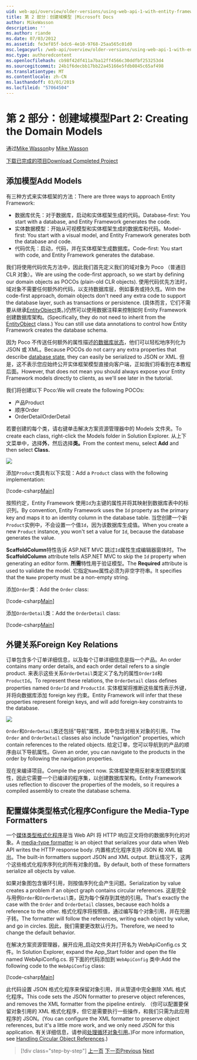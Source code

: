 ```yaml
---
uid: web-api/overview/older-versions/using-web-api-1-with-entity-framework-5/using-web-api-with-entity-framework-part-2
title: 第 2 部分：创建域模型 |Microsoft Docs
author: MikeWasson
description: ''
ms.author: riande
ms.date: 07/03/2012
ms.assetid: fe3ef85f-bdc6-4e10-9768-25aa565c01d0
msc.legacyurl: /web-api/overview/older-versions/using-web-api-1-with-entity-framework-5/using-web-api-with-entity-framework-part-2
msc.type: authoredcontent
ms.openlocfilehash: cb98f42df411a7ba12ff4566c30ddfbf253253d4
ms.sourcegitcommit: 24b1f6decbb17bb22a45166e5fdb0845c65af498
ms.translationtype: MT
ms.contentlocale: zh-CN
ms.lasthandoff: 03/01/2019
ms.locfileid: "57064504"
---
```

<a name="part-2-creating-the-domain-models"></a><span data-ttu-id="2ae31-102">第 2 部分：创建域模型</span><span class="sxs-lookup"><span data-stu-id="2ae31-102">Part 2: Creating the Domain Models</span></span>
====================
<span data-ttu-id="2ae31-103">通过[Mike Wasson](https://github.com/MikeWasson)</span><span class="sxs-lookup"><span data-stu-id="2ae31-103">by [Mike Wasson](https://github.com/MikeWasson)</span></span>

[<span data-ttu-id="2ae31-104">下载已完成的项目</span><span class="sxs-lookup"><span data-stu-id="2ae31-104">Download Completed Project</span></span>](http://code.msdn.microsoft.com/ASP-NET-Web-API-with-afa30545)

## <a name="add-models"></a><span data-ttu-id="2ae31-105">添加模型</span><span class="sxs-lookup"><span data-stu-id="2ae31-105">Add Models</span></span>

<span data-ttu-id="2ae31-106">有三种方式来实体框架的方法：</span><span class="sxs-lookup"><span data-stu-id="2ae31-106">There are three ways to approach Entity Framework:</span></span>

- <span data-ttu-id="2ae31-107">数据库优先：对于数据库，启动和实体框架生成的代码。</span><span class="sxs-lookup"><span data-stu-id="2ae31-107">Database-first: You start with a database, and Entity Framework generates the code.</span></span>
- <span data-ttu-id="2ae31-108">实体数据模型：开始从可视模型和实体框架生成的数据库和代码。</span><span class="sxs-lookup"><span data-stu-id="2ae31-108">Model-first: You start with a visual model, and Entity Framework generates both the database and code.</span></span>
- <span data-ttu-id="2ae31-109">代码优先：启动，代码，并在实体框架生成数据库。</span><span class="sxs-lookup"><span data-stu-id="2ae31-109">Code-first: You start with code, and Entity Framework generates the database.</span></span>

<span data-ttu-id="2ae31-110">我们将使用代码优先方法中，因此我们首先定义我们的域对象为 Poco （普通旧 CLR 对象）。</span><span class="sxs-lookup"><span data-stu-id="2ae31-110">We are using the code-first approach, so we start by defining our domain objects as POCOs (plain-old CLR objects).</span></span> <span data-ttu-id="2ae31-111">使用代码优先方法时，域对象不需要任何额外的代码，以支持数据库层，例如事务或持久性。</span><span class="sxs-lookup"><span data-stu-id="2ae31-111">With the code-first approach, domain objects don't need any extra code to support the database layer, such as transactions or persistence.</span></span> <span data-ttu-id="2ae31-112">(具体而言，它们不需要从继承[EntityObject](https://msdn.microsoft.com/library/system.data.objects.dataclasses.entityobject.aspx)类。)仍然可以使用数据注释来控制如何 Entity Framework 创建数据库架构。</span><span class="sxs-lookup"><span data-stu-id="2ae31-112">(Specifically, they do not need to inherit from the [EntityObject](https://msdn.microsoft.com/library/system.data.objects.dataclasses.entityobject.aspx) class.) You can still use data annotations to control how Entity Framework creates the database schema.</span></span>

<span data-ttu-id="2ae31-113">因为 Poco 不传送任何额外的属性描述[的数据库状态](https://msdn.microsoft.com/library/system.data.entitystate.aspx)，他们可以轻松地序列化为 JSON 或 XML。</span><span class="sxs-lookup"><span data-stu-id="2ae31-113">Because POCOs do not carry any extra properties that describe [database state](https://msdn.microsoft.com/library/system.data.entitystate.aspx), they can easily be serialized to JSON or XML.</span></span> <span data-ttu-id="2ae31-114">但是，这不表示您应始终公开实体框架模型直接向客户端，正如我们将看到在本教程后面。</span><span class="sxs-lookup"><span data-stu-id="2ae31-114">However, that does not mean you should always expose your Entity Framework models directly to clients, as we'll see later in the tutorial.</span></span>

<span data-ttu-id="2ae31-115">我们将创建以下 Poco:</span><span class="sxs-lookup"><span data-stu-id="2ae31-115">We will create the following POCOs:</span></span>

- <span data-ttu-id="2ae31-116">产品</span><span class="sxs-lookup"><span data-stu-id="2ae31-116">Product</span></span>
- <span data-ttu-id="2ae31-117">顺序</span><span class="sxs-lookup"><span data-stu-id="2ae31-117">Order</span></span>
- <span data-ttu-id="2ae31-118">OrderDetail</span><span class="sxs-lookup"><span data-stu-id="2ae31-118">OrderDetail</span></span>

<span data-ttu-id="2ae31-119">若要创建的每个类，请右键单击解决方案资源管理器中的 Models 文件夹。</span><span class="sxs-lookup"><span data-stu-id="2ae31-119">To create each class, right-click the Models folder in Solution Explorer.</span></span> <span data-ttu-id="2ae31-120">从上下文菜单中，选择**外**，然后选择**类。**</span><span class="sxs-lookup"><span data-stu-id="2ae31-120">From the context menu, select **Add** and then select **Class.**</span></span>

![](using-web-api-with-entity-framework-part-2/_static/image1.png)

<span data-ttu-id="2ae31-121">添加`Product`类具有以下实现：</span><span class="sxs-lookup"><span data-stu-id="2ae31-121">Add a `Product` class with the following implementation:</span></span>

[!code-csharp[Main](using-web-api-with-entity-framework-part-2/samples/sample1.cs)]

<span data-ttu-id="2ae31-122">按照约定，Entity Framework 使用`Id`为主键的属性并将其映射到数据库表中的标识列。</span><span class="sxs-lookup"><span data-stu-id="2ae31-122">By convention, Entity Framework uses the `Id` property as the primary key and maps it to an identity column in the database table.</span></span> <span data-ttu-id="2ae31-123">当您创建一个新`Product`实例中，不会设置一个值`Id`，因为该数据库生成值。</span><span class="sxs-lookup"><span data-stu-id="2ae31-123">When you create a new `Product` instance, you won't set a value for `Id`, because the database generates the value.</span></span>

<span data-ttu-id="2ae31-124">**ScaffoldColumn**特性告诉 ASP.NET MVC 跳过`Id`属性生成编辑器窗体时。</span><span class="sxs-lookup"><span data-stu-id="2ae31-124">The **ScaffoldColumn** attribute tells ASP.NET MVC to skip the `Id` property when generating an editor form.</span></span> <span data-ttu-id="2ae31-125">**所需**特性用于验证模型。</span><span class="sxs-lookup"><span data-stu-id="2ae31-125">The **Required** attribute is used to validate the model.</span></span> <span data-ttu-id="2ae31-126">它指定`Name`属性必须为非空字符串。</span><span class="sxs-lookup"><span data-stu-id="2ae31-126">It specifies that the `Name` property must be a non-empty string.</span></span>

<span data-ttu-id="2ae31-127">添加`Order`类：</span><span class="sxs-lookup"><span data-stu-id="2ae31-127">Add the `Order` class:</span></span>

[!code-csharp[Main](using-web-api-with-entity-framework-part-2/samples/sample2.cs)]

<span data-ttu-id="2ae31-128">添加`OrderDetail`类：</span><span class="sxs-lookup"><span data-stu-id="2ae31-128">Add the `OrderDetail` class:</span></span>

[!code-csharp[Main](using-web-api-with-entity-framework-part-2/samples/sample3.cs)]

## <a name="foreign-key-relations"></a><span data-ttu-id="2ae31-129">外键关系</span><span class="sxs-lookup"><span data-stu-id="2ae31-129">Foreign Key Relations</span></span>

<span data-ttu-id="2ae31-130">订单包含多个订单详细信息，以及每个订单详细信息是指一个产品。</span><span class="sxs-lookup"><span data-stu-id="2ae31-130">An order contains many order details, and each order detail refers to a single product.</span></span> <span data-ttu-id="2ae31-131">来表示这些关系`OrderDetail`类定义了名为的属性`OrderId`和`ProductId`。</span><span class="sxs-lookup"><span data-stu-id="2ae31-131">To represent these relations, the `OrderDetail` class defines properties named `OrderId` and `ProductId`.</span></span> <span data-ttu-id="2ae31-132">实体框架将推断这些属性表示外键，并将向数据库添加 foreign key 约束。</span><span class="sxs-lookup"><span data-stu-id="2ae31-132">Entity Framework will infer that these properties represent foreign keys, and will add foreign-key constraints to the database.</span></span>

![](using-web-api-with-entity-framework-part-2/_static/image2.png)

<span data-ttu-id="2ae31-133">`Order`和`OrderDetail`类还包括"导航"属性，其中包含对相关对象的引用。</span><span class="sxs-lookup"><span data-stu-id="2ae31-133">The `Order` and `OrderDetail` classes also include "navigation" properties, which contain references to the related objects.</span></span> <span data-ttu-id="2ae31-134">给定订单，您可以导航到的产品的顺序由以下导航属性。</span><span class="sxs-lookup"><span data-stu-id="2ae31-134">Given an order, you can navigate to the products in the order by following the navigation properties.</span></span>

<span data-ttu-id="2ae31-135">现在来编译项目。</span><span class="sxs-lookup"><span data-stu-id="2ae31-135">Compile the project now.</span></span> <span data-ttu-id="2ae31-136">实体框架使用反射来发现模型的属性，因此它需要一个已编译的程序集，以创建数据库架构。</span><span class="sxs-lookup"><span data-stu-id="2ae31-136">Entity Framework uses reflection to discover the properties of the models, so it requires a compiled assembly to create the database schema.</span></span>

## <a name="configure-the-media-type-formatters"></a><span data-ttu-id="2ae31-137">配置媒体类型格式化程序</span><span class="sxs-lookup"><span data-stu-id="2ae31-137">Configure the Media-Type Formatters</span></span>

<span data-ttu-id="2ae31-138">一个[媒体类型格式化程序](../../formats-and-model-binding/media-formatters.md)是当 Web API 将 HTTP 响应正文将你的数据序列化的对象。</span><span class="sxs-lookup"><span data-stu-id="2ae31-138">A [media-type formatter](../../formats-and-model-binding/media-formatters.md) is an object that serializes your data when Web API writes the HTTP response body.</span></span> <span data-ttu-id="2ae31-139">内置格式化程序支持 JSON 和 XML 输出。</span><span class="sxs-lookup"><span data-stu-id="2ae31-139">The built-in formatters support JSON and XML output.</span></span> <span data-ttu-id="2ae31-140">默认情况下，这两个这些格式化程序序列化的所有对象的值。</span><span class="sxs-lookup"><span data-stu-id="2ae31-140">By default, both of these formatters serialize all objects by value.</span></span>

<span data-ttu-id="2ae31-141">如果对象图包含循环引用，则按值序列化会产生问题。</span><span class="sxs-lookup"><span data-stu-id="2ae31-141">Serialization by value creates a problem if an object graph contains circular references.</span></span> <span data-ttu-id="2ae31-142">这是完全与用例`Order`和`OrderDetail`类，因为每个保存到其他的引用。</span><span class="sxs-lookup"><span data-stu-id="2ae31-142">That's exactly the case with the `Order` and `OrderDetail` classes, because each holds a reference to the other.</span></span> <span data-ttu-id="2ae31-143">格式化程序将按照值，通过编写每个对象引用，并在兜圈子转。</span><span class="sxs-lookup"><span data-stu-id="2ae31-143">The formatter will follow the references, writing each object by value, and go in circles.</span></span> <span data-ttu-id="2ae31-144">因此，我们需要更改默认行为。</span><span class="sxs-lookup"><span data-stu-id="2ae31-144">Therefore, we need to change the default behavior.</span></span>

<span data-ttu-id="2ae31-145">在解决方案资源管理器，展开应用\_启动文件夹并打开名为 WebApiConfig.cs 文件。</span><span class="sxs-lookup"><span data-stu-id="2ae31-145">In Solution Explorer, expand the App\_Start folder and open the file named WebApiConfig.cs.</span></span> <span data-ttu-id="2ae31-146">将下面的代码添加到 `WebApiConfig` 类中:</span><span class="sxs-lookup"><span data-stu-id="2ae31-146">Add the following code to the `WebApiConfig` class:</span></span>

[!code-csharp[Main](using-web-api-with-entity-framework-part-2/samples/sample4.cs?highlight=11)]

<span data-ttu-id="2ae31-147">此代码设置 JSON 格式化程序来保留对象引用，并从管道中完全删除 XML 格式化程序。</span><span class="sxs-lookup"><span data-stu-id="2ae31-147">This code sets the JSON formatter to preserve object references, and removes the XML formatter from the pipeline entirely.</span></span> <span data-ttu-id="2ae31-148">（你可以配置要保留对象引用的 XML 格式化程序，但它是需要执行一些操作，和我们只需为此应用程序的 JSON。</span><span class="sxs-lookup"><span data-stu-id="2ae31-148">(You can configure the XML formatter to preserve object references, but it's a little more work, and we only need JSON for this application.</span></span> <span data-ttu-id="2ae31-149">有关详细信息，请参阅[处理循环对象引用](../../formats-and-model-binding/json-and-xml-serialization.md#handling_circular_object_references)。)</span><span class="sxs-lookup"><span data-stu-id="2ae31-149">For more information, see [Handling Circular Object References](../../formats-and-model-binding/json-and-xml-serialization.md#handling_circular_object_references).)</span></span>

> [!div class="step-by-step"]
> <span data-ttu-id="2ae31-150">[上一页](using-web-api-with-entity-framework-part-1.md)
> [下一页](using-web-api-with-entity-framework-part-3.md)</span><span class="sxs-lookup"><span data-stu-id="2ae31-150">[Previous](using-web-api-with-entity-framework-part-1.md)
[Next](using-web-api-with-entity-framework-part-3.md)</span></span>
